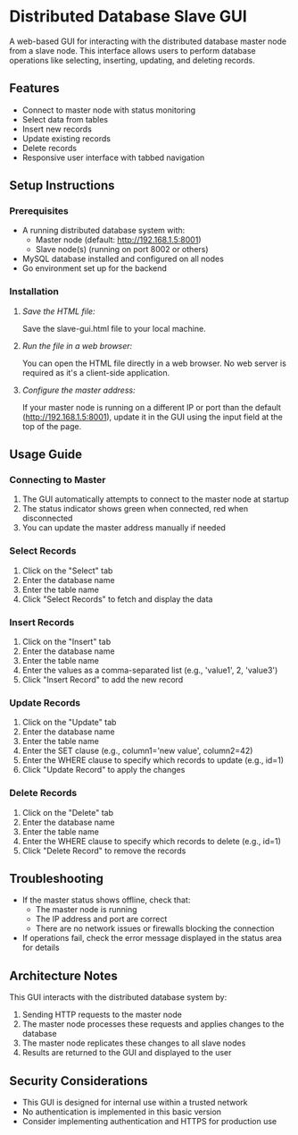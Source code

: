 # Distributed Database Slave GUI

A web-based GUI for interacting with the distributed database master node from a slave node. This interface allows users to perform database operations like selecting, inserting, updating, and deleting records.

## Features

- Connect to master node with status monitoring
- Select data from tables
- Insert new records
- Update existing records
- Delete records
- Responsive user interface with tabbed navigation

## Setup Instructions

### Prerequisites

- A running distributed database system with:
  - Master node (default: http://192.168.1.5:8001)
  - Slave node(s) (running on port 8002 or others)
- MySQL database installed and configured on all nodes
- Go environment set up for the backend

### Installation

1. *Save the HTML file:*
   
   Save the slave-gui.html file to your local machine.

2. *Run the file in a web browser:*
   
   You can open the HTML file directly in a web browser. No web server is required as it's a client-side application.

3. *Configure the master address:*
   
   If your master node is running on a different IP or port than the default (http://192.168.1.5:8001), update it in the GUI using the input field at the top of the page.

## Usage Guide

### Connecting to Master

1. The GUI automatically attempts to connect to the master node at startup
2. The status indicator shows green when connected, red when disconnected
3. You can update the master address manually if needed

### Select Records

1. Click on the "Select" tab
2. Enter the database name
3. Enter the table name
4. Click "Select Records" to fetch and display the data

### Insert Records

1. Click on the "Insert" tab
2. Enter the database name
3. Enter the table name
4. Enter the values as a comma-separated list (e.g., 'value1', 2, 'value3')
5. Click "Insert Record" to add the new record

### Update Records

1. Click on the "Update" tab
2. Enter the database name
3. Enter the table name
4. Enter the SET clause (e.g., column1='new value', column2=42)
5. Enter the WHERE clause to specify which records to update (e.g., id=1)
6. Click "Update Record" to apply the changes

### Delete Records

1. Click on the "Delete" tab
2. Enter the database name
3. Enter the table name
4. Enter the WHERE clause to specify which records to delete (e.g., id=1)
5. Click "Delete Record" to remove the records

## Troubleshooting

- If the master status shows offline, check that:
  - The master node is running
  - The IP address and port are correct
  - There are no network issues or firewalls blocking the connection
- If operations fail, check the error message displayed in the status area for details

## Architecture Notes

This GUI interacts with the distributed database system by:
1. Sending HTTP requests to the master node
2. The master node processes these requests and applies changes to the database
3. The master node replicates these changes to all slave nodes
4. Results are returned to the GUI and displayed to the user

## Security Considerations

- This GUI is designed for internal use within a trusted network
- No authentication is implemented in this basic version
- Consider implementing authentication and HTTPS for production use
